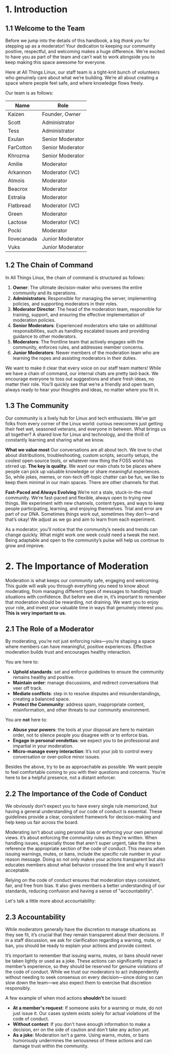 # 1. Introduction
## 1.1 Welcome to the Team
Before we jump into the details of this handbook, a big *thank you* for stepping up as a moderator! Your dedication to keeping our community positive, respectful, and welcoming makes a huge difference. We're excited to have you as part of the team and can’t wait to work alongside you to keep making this space awesome for everyone.

Here at All Things Linux, our staff team is a tight-knit bunch of volunteers who genuinely care about what we’re building. We’re all about creating a space where people feel safe, and where knowledge flows freely. 

Our team is as follows:

| Name        | Role             |
| ----------- | ---------------- |
| Kaizen      | Founder, Owner   |
| Scott       | Administrator    |
| Tess        | Administrator    |
| Exulan      | Senior Moderator |
| FarCotton   | Senior Moderator |
| Khrozma     | Senior Moderator |
| Amilie      | Moderator        |
| Arkannon    | Moderator (VC)   |
| Atmois      | Moderator        |
| Beacrox     | Moderator        |
| Estralia    | Moderator        |
| Flatbread   | Moderator (VC)   |
| Green       | Moderator        |
| Lactose     | Moderator (VC)   |
| Pocki       | Moderator        |
| Ilovecanada | Junior Moderator |
| Vuks        | Junior Moderator |


## 1.2 The Chain of Command
In All Things Linux, the chain of command is structured as follows:

1. **Owner**: The ultimate decision-maker who oversees the entire community and its operations.
2. **Administrators**: Responsible for managing the server, implementing policies, and supporting moderators in their roles.
3. **Moderator Director**: The head of the moderation team, responsible for training, support, and ensuring the effective implementation of moderation policies.
4. **Senior Moderators**: Experienced moderators who take on additional responsibilities, such as handling escalated issues and providing guidance to other moderators.
5. **Moderators**: The frontline team that actively engages with the community, enforces rules, and addresses member concerns.
6. **Junior Moderators**: Newer members of the moderation team who are learning the ropes and assisting moderators in their duties.

We want to make it clear that every voice on our staff team matters! While we have a chain of command, our internal chats are pretty laid-back. We encourage everyone to toss out suggestions and share fresh ideas, no matter their role. You’ll quickly see that we’re a friendly and open team, always ready to hear your thoughts and ideas, no matter where you fit in.

## 1.3 The Community
Our community is a lively hub for Linux and tech enthusiasts. We’ve got folks from every corner of the Linux world: curious newcomers just getting their feet wet, seasoned veterans, and everyone in between. What brings us all together? A shared love for Linux and technology, and the thrill of constantly learning and sharing what we know.

**What we value most**
Our conversations are all about tech. We love to chat about distributions, troubleshooting, custom scripts, security setups, the coolest open-source tools, or whatever new thing the FOSS world has stirred up. **The key is quality.** We want our main chats to be places where people can pick up valuable knowledge or share meaningful experiences. So, while jokes, memes, or non-tech off-topic chatter can be fun, we like to keep them minimal in our main spaces. There are other channels for that.

**Fast-Paced and Always Evolving**
We’re not a stale, stuck-in-the-mud community. We’re fast-paced and flexible, always open to trying new things. We experiment with new channels, content types, and ways to keep people participating, learning, and enjoying themselves. Trial and error are part of our DNA. Sometimes things work out, sometimes they don’t—and that’s okay! We adjust as we go and aim to learn from each experiment.

As a moderator, you’ll notice that the community’s needs and trends can change quickly. What might work one week could need a tweak the next. Being adaptable and open to the community’s pulse will help us continue to grow and improve.

# 2. The Importance of Moderation
Moderation is what keeps our community safe, engaging and welcoming. This guide will walk you through everything you need to know about moderating, from managing different types of messages to handling tough situations with confidence. But before we dive in, it’s important to remember that moderation should be rewarding, not draining. We want you to enjoy your role, and invest your valuable time in ways that genuinely interest you. **This is very important to us.**

## 2.1 The Role of a Moderator
By moderating, you’re not just enforcing rules—you’re shaping a space where members can have meaningful, positive experiences. Effective moderation builds trust and encourages healthy interaction. 

You are here to:

- **Uphold standards**: set and enforce guidelines to ensure the community remains healthy and positive.
- **Maintain order**: manage discussions, and redirect conversations that veer off track.
- **Mediate conflicts**: step in to resolve disputes and misunderstandings, creating a balanced space.
- **Protect the Community**: address spam, inappropriate content, misinformation, and other threats to our community environment.

You are **not** here to:

- **Abuse your powers**: the tools at your disposal are here to maintain order, not to silence people you disagree with or to enforce bias.
- **Engage in personal vendettas**: we expect you to be professional and impartial in your moderation.
- **Micro-manage every interaction**: It’s not your job to control every conversation or over-police minor issues.

Besides the above, try to be as approachable as possible. We want people to feel comfortable coming to you with their questions and concerns. You're here to be a helpful presence, not a distant enforcer.

## 2.2 The Importance of the Code of Conduct

We obviously don't expect you to have every single rule memorized, but having a general understanding of our code of conduct is essential. These guidelines provide a clear, consistent framework for decision-making and help keep us fair across the board.

Moderating isn't about using personal bias or enforcing your own personal views. it’s about enforcing the community rules as they’re written. When handling issues, especially those that aren't super urgent, take the time to reference the appropriate section of the code of conduct. This means when issuing warnings, mutes, or bans, include the specific rule number in your reason message. Doing so not only makes your actions transparent but also educates members about what behavior crossed the line and why it wasn’t acceptable.

Relying on the code of conduct ensures that moderation stays consistent, fair, and free from bias. It also gives members a better understanding of our standards, reducing confusion and having a sense of "accountability".

Let's talk a little more about accountability:

## 2.3 Accountability
While moderators generally have the discretion to manage situations as they see fit, it’s crucial that they remain transparent about their decisions. If in a staff discussion, we ask for clarification regarding a warning, mute, or ban, you should be ready to explain your actions and provide context. 

It’s important to remember that issuing warns, mutes, or bans should never be taken lightly or used as a joke. These actions can significantly impact a member’s experience, so they should be reserved for genuine violations of the code of conduct. While we trust our moderators to act independently without needing to seek consensus on every decision—since doing so can slow down the team—we also expect them to exercise that discretion responsibly.

A few example of when mod actions **shouldn't** be issued:
- **At a member's request**: If someone asks for a warning or mute, do not just issue it. Our cases system exists solely for actual violations of the code of conduct.
- **Without context**: If you don't have enough information to make a decision, err on the side of caution and don't take any action *yet*.
- **As a joke**: Moderation isn’t a game. Using warns, mutes, or bans humorously undermines the seriousness of these actions and can damage trust within the community.
